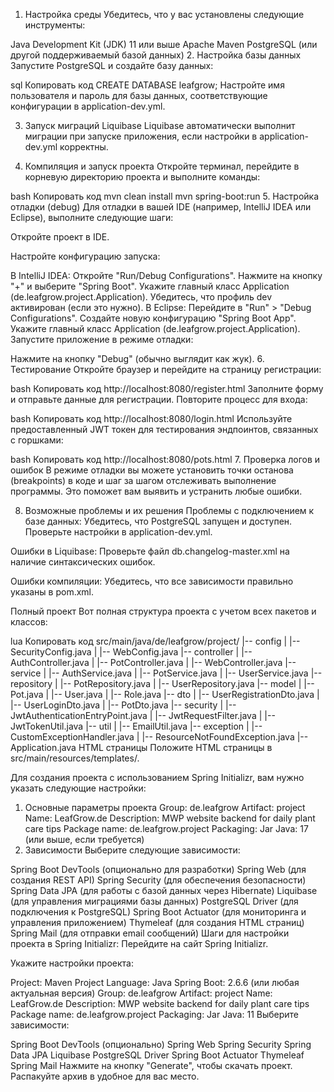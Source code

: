 1. Настройка среды
   Убедитесь, что у вас установлены следующие инструменты:

Java Development Kit (JDK) 11 или выше
Apache Maven
PostgreSQL (или другой поддерживаемый базой данных)
2. Настройка базы данных
   Запустите PostgreSQL и создайте базу данных:

sql
Копировать код
CREATE DATABASE leafgrow;
Настройте имя пользователя и пароль для базы данных, соответствующие конфигурации в application-dev.yml.

3. Запуск миграций Liquibase
   Liquibase автоматически выполнит миграции при запуске приложения, если настройки в application-dev.yml корректны.

4. Компиляция и запуск проекта
   Откройте терминал, перейдите в корневую директорию проекта и выполните команды:

bash
Копировать код
mvn clean install
mvn spring-boot:run
5. Настройка отладки (debug)
   Для отладки в вашей IDE (например, IntelliJ IDEA или Eclipse), выполните следующие шаги:

Откройте проект в IDE.

Настройте конфигурацию запуска:

В IntelliJ IDEA:
Откройте "Run/Debug Configurations".
Нажмите на кнопку "+" и выберите "Spring Boot".
Укажите главный класс Application (de.leafgrow.project.Application).
Убедитесь, что профиль dev активирован (если это нужно).
В Eclipse:
Перейдите в "Run" > "Debug Configurations".
Создайте новую конфигурацию "Spring Boot App".
Укажите главный класс Application (de.leafgrow.project.Application).
Запустите приложение в режиме отладки:

Нажмите на кнопку "Debug" (обычно выглядит как жук).
6. Тестирование
   Откройте браузер и перейдите на страницу регистрации:

bash
Копировать код
http://localhost:8080/register.html
Заполните форму и отправьте данные для регистрации. Повторите процесс для входа:

bash
Копировать код
http://localhost:8080/login.html
Используйте предоставленный JWT токен для тестирования эндпоинтов, связанных с горшками:

bash
Копировать код
http://localhost:8080/pots.html
7. Проверка логов и ошибок
   В режиме отладки вы можете установить точки останова (breakpoints) в коде и шаг за шагом отслеживать выполнение программы. Это поможет вам выявить и устранить любые ошибки.

8. Возможные проблемы и их решения
   Проблемы с подключением к базе данных:
   Убедитесь, что PostgreSQL запущен и доступен. Проверьте настройки в application-dev.yml.

Ошибки в Liquibase:
Проверьте файл db.changelog-master.xml на наличие синтаксических ошибок.

Ошибки компиляции:
Убедитесь, что все зависимости правильно указаны в pom.xml.

Полный проект
Вот полная структура проекта с учетом всех пакетов и классов:

lua
Копировать код
src/main/java/de/leafgrow/project/
|-- config
|   |-- SecurityConfig.java
|   |-- WebConfig.java
|-- controller
|   |-- AuthController.java
|   |-- PotController.java
|   |-- WebController.java
|-- service
|   |-- AuthService.java
|   |-- PotService.java
|   |-- UserService.java
|-- repository
|   |-- PotRepository.java
|   |-- UserRepository.java
|-- model
|   |-- Pot.java
|   |-- User.java
|   |-- Role.java
|-- dto
|   |-- UserRegistrationDto.java
|   |-- UserLoginDto.java
|   |-- PotDto.java
|-- security
|   |-- JwtAuthenticationEntryPoint.java
|   |-- JwtRequestFilter.java
|   |-- JwtTokenUtil.java
|-- util
|   |-- EmailUtil.java
|-- exception
|   |-- CustomExceptionHandler.java
|   |-- ResourceNotFoundException.java
|-- Application.java
HTML страницы
Положите HTML страницы в src/main/resources/templates/.


Для создания проекта с использованием Spring Initializr, вам нужно указать следующие настройки:

1. Основные параметры проекта
   Group: de.leafgrow
   Artifact: project
   Name: LeafGrow.de
   Description: MWP website backend for daily plant care tips
   Package name: de.leafgrow.project
   Packaging: Jar
   Java: 17 (или выше, если требуется)
2. Зависимости
   Выберите следующие зависимости:

Spring Boot DevTools (опционально для разработки)
Spring Web (для создания REST API)
Spring Security (для обеспечения безопасности)
Spring Data JPA (для работы с базой данных через Hibernate)
Liquibase (для управления миграциями базы данных)
PostgreSQL Driver (для подключения к PostgreSQL)
Spring Boot Actuator (для мониторинга и управления приложением)
Thymeleaf (для создания HTML страниц)
Spring Mail (для отправки email сообщений)
Шаги для настройки проекта в Spring Initializr:
Перейдите на сайт Spring Initializr.

Укажите настройки проекта:

Project: Maven Project
Language: Java
Spring Boot: 2.6.6 (или любая актуальная версия)
Group: de.leafgrow
Artifact: project
Name: LeafGrow.de
Description: MWP website backend for daily plant care tips
Package name: de.leafgrow.project
Packaging: Jar
Java: 11
Выберите зависимости:

Spring Boot DevTools (опционально)
Spring Web
Spring Security
Spring Data JPA
Liquibase
PostgreSQL Driver
Spring Boot Actuator
Thymeleaf
Spring Mail
Нажмите на кнопку "Generate", чтобы скачать проект. Распакуйте архив в удобное для вас место.